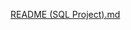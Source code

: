 [README (SQL Project).md](https://github.com/user-attachments/files/19951660/README.SQL.Project.md)
